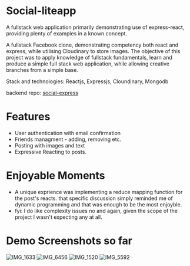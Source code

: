 # Social-liteapp
A fullstack web application primarily demonstrating use of express-react, providing plenty of examples in a known concept.

A fullstack Facebook clone, demonstrating competency both react and express, while utilising Cloudinary to store images.
The objective of this project was to apply knowledge of fullstack fundamentals, learn and produce a simple full stack web application, while allowing creative branches from a simple base.

Stack and technologies: Reactjs, Expressjs, Cloundinary, Mongodb

backend repo: [social-express](https://github.com/emcleandev/Social-express)

# Features
- User authentication with email confirmation
- Friends managment - adding, removing etc.
- Posting with images and text
- Expressive Reacting to posts.


# Enjoyable Moments
- A unique exprience was implementing a reduce mapping function for the post's reacts. that specific discussion simply reminded me of dynamic programming and that was enough to be the most enjoyble.
- fyi: I do like complexity issues no and again, given the scope of the project I wasn't expecting any at all.  

# Demo Screenshots so far 
![IMG_1633](https://user-images.githubusercontent.com/58271203/189490953-e6d5f7e6-bb5e-473d-8011-884e0a55c455.jpeg)
![IMG_6456](https://user-images.githubusercontent.com/58271203/189491067-51bd92a9-82df-4011-93ed-7b4b66556d22.jpeg)
![IMG_1520](https://user-images.githubusercontent.com/58271203/189491081-4b7c8716-1d64-438b-88e7-160b350663a7.jpeg)
![IMG_5592](https://user-images.githubusercontent.com/58271203/189491106-285e9e47-0c66-4185-a61f-c3d4405ea40d.jpeg)


